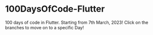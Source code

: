 # 100DaysOfCode-Flutter
100 days of code in Flutter. Starting from 7th March, 2023!
Click on the branches to move on to a specific Day!
